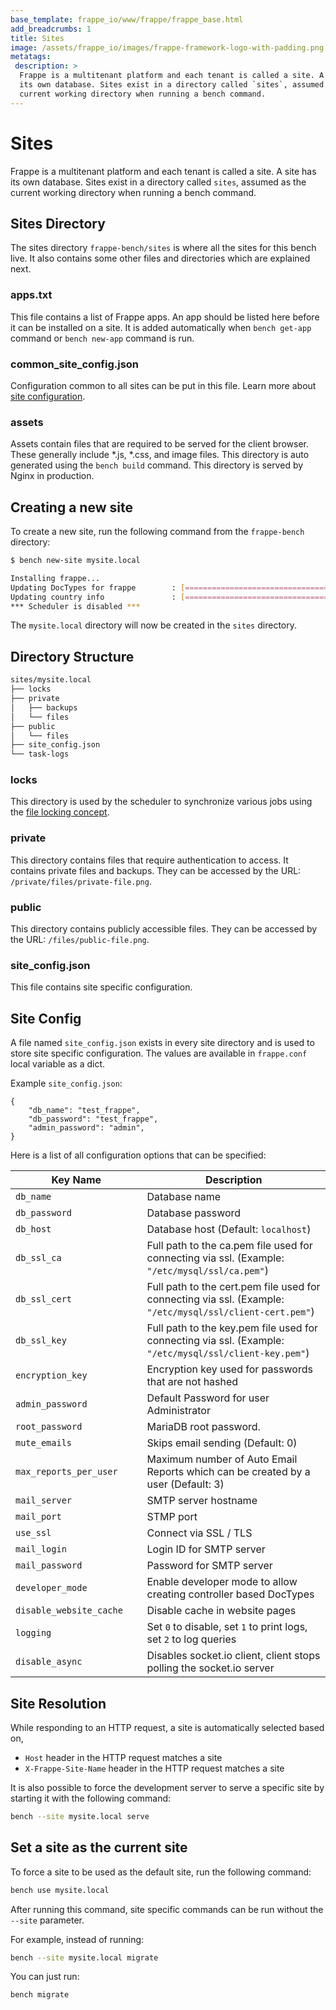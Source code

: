 ```yaml
---
base_template: frappe_io/www/frappe/frappe_base.html
add_breadcrumbs: 1
title: Sites
image: /assets/frappe_io/images/frappe-framework-logo-with-padding.png
metatags:
 description: >
  Frappe is a multitenant platform and each tenant is called a site. A site has
  its own database. Sites exist in a directory called `sites`, assumed as the
  current working directory when running a bench command.
---
```


# Sites

Frappe is a multitenant platform and each tenant is called a site. A site has
its own database. Sites exist in a directory called `sites`, assumed as the
current working directory when running a bench command.

## Sites Directory

The sites directory `frappe-bench/sites` is where all the sites for this bench
live. It also contains some other files and directories which are explained next.

### apps.txt

This file contains a list of Frappe apps. An app should be listed here before it
can be installed on a site. It is added automatically when `bench get-app`
command or `bench new-app` command is run.

### common\_site\_config.json

Configuration common to all sites can be put in this file. Learn more about
[site configuration]().

### assets

Assets contain files that are required to be served for the client browser.
These generally include *.js, *.css, and image files. This directory is auto
generated using the `bench build` command. This directory is served by Nginx in
production.

## Creating a new site

To create a new site, run the following command from the `frappe-bench` directory:

```sh
$ bench new-site mysite.local

Installing frappe...
Updating DocTypes for frappe        : [========================================]
Updating country info               : [========================================]
*** Scheduler is disabled ***
```

The `mysite.local` directory will now be created in the `sites` directory.

## Directory Structure

```sh
sites/mysite.local
├── locks
├── private
│   ├── backups
│   └── files
├── public
│   └── files
├── site_config.json
└── task-logs
```

### locks

This directory is used by the scheduler to synchronize various jobs using
the [file locking concept](http://en.wikipedia.org/wiki/File_locking).

### private

This directory contains files that require authentication to access. It contains
private files and backups. They can be accessed by the URL:
`/private/files/private-file.png`.

### public

This directory contains publicly accessible files. They can be accessed by the
URL: `/files/public-file.png`.

### site_config.json

This file contains site specific configuration.

## Site Config

A file named `site_config.json` exists in every site directory and is used to
store site specific configuration. The values are available in `frappe.conf`
local variable as a dict.

Example `site_config.json`:

```
{
	"db_name": "test_frappe",
	"db_password": "test_frappe",
	"admin_password": "admin",
}
```

Here is a list of all configuration options that can be specified:



<img width=250>Key Name | Description
-----------------     | -----------
`db_name`             | Database name
`db_password`         | Database password
`db_host`             | Database host (Default: `localhost`)
`db_ssl_ca`           | Full path to the ca.pem file used for connecting via ssl. (Example: `"/etc/mysql/ssl/ca.pem"`)
`db_ssl_cert`         | Full path to the cert.pem file used for connecting via ssl. (Example: `"/etc/mysql/ssl/client-cert.pem"`)
`db_ssl_key`          | Full path to the key.pem file used for connecting via ssl. (Example: `"/etc/mysql/ssl/client-key.pem"`)
`encryption_key`      | Encryption key used for passwords that are not hashed
`admin_password`      | Default Password for user Administrator
`root_password`       | MariaDB root password.
`mute_emails`         | Skips email sending (Default: 0)
`max_reports_per_user`| Maximum number of Auto Email Reports which can be created by a user (Default: 3)
`mail_server`         | SMTP server hostname
`mail_port`           | STMP port
`use_ssl`             | Connect via SSL / TLS
`mail_login`          | Login ID for SMTP server
`mail_password`       | Password for SMTP server
`developer_mode`      | Enable developer mode to allow creating controller based DocTypes
`disable_website_cache` | Disable cache in website pages
`logging`             | Set `0` to disable, set `1` to print logs, set `2` to log queries
`disable_async`       | Disables socket.io client, client stops polling the socket.io server

## Site Resolution

While responding to an HTTP request, a site is automatically selected based on,

* `Host` header in the HTTP request matches a site
* `X-Frappe-Site-Name` header in the HTTP request matches a site

It is also possible to force the development server to serve a specific site by
starting it with the following command:

```sh
bench --site mysite.local serve
```

## Set a site as the current site

To force a site to be used as the default site, run the following command:

```sh
bench use mysite.local
```

After running this command, site specific commands can be run without the
`--site` parameter.

For example, instead of running:
```sh
bench --site mysite.local migrate
```

You can just run:
```sh
bench migrate
```
